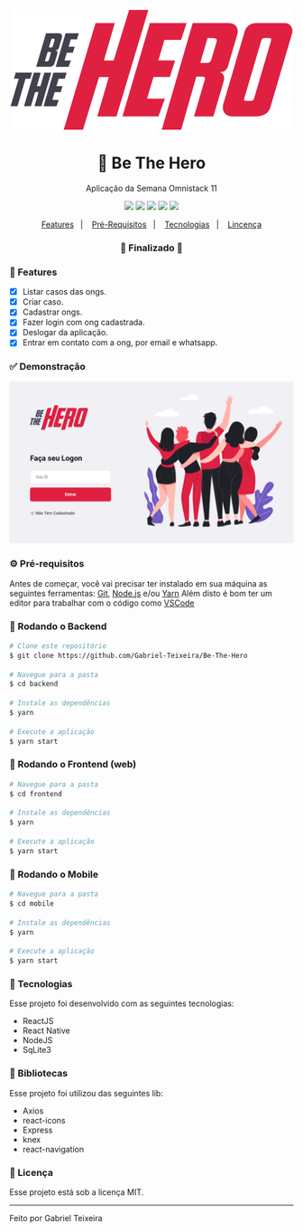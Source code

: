 <p align="center">
  <img src="https://github.com/Gabriel-Teixeira/Be-the-Hero/blob/master/frontend/src/assets/logo.svg" alt="logo" />
</p>

<h1 align="center">
    🚀 Be The Hero
</h1>

<p align="center">Aplicação da Semana Omnistack 11</p>

<p align="center">
  <img src="https://img.shields.io/static/v1?label=node&message=12.13.1&color=339933&logo=node.js" />
  <img src="https://img.shields.io/static/v1?label=react&message=16.9.0&color=61DAFB&logo=react" />
  <img src="https://img.shields.io/static/v1?label=react%20native&message=36.0.0&color=0088CC&logo=reactos" />
  <img src="https://img.shields.io/badge/last%20commit-september-important" />
  <img src="https://img.shields.io/badge/license-MIT-success"/>
</p>

<p align="center">
  <a href="#-features">Features</a>&nbsp;&nbsp;&nbsp;|&nbsp;&nbsp;&nbsp;
  <a href="#-pré-requisitos">Pré-Requisitos</a>&nbsp;&nbsp;&nbsp;|&nbsp;&nbsp;&nbsp;
  <a href="#-tecnologias">Tecnologias</a>&nbsp;&nbsp;&nbsp;|&nbsp;&nbsp;&nbsp;
  <a href="#-licença">Lincença</a>
</p>

<h3 align="center"> 
🚧  Finalizado  🚧
</h3>

### 📎 Features 

- [x] Listar casos das ongs.
- [x] Criar caso.
- [x] Cadastrar ongs.
- [x] Fazer login com ong cadastrada.
- [x] Deslogar da aplicação.
- [x] Entrar em contato com a ong, por email e whatsapp.

### ✅ Demonstração
<img src="https://github.com/Gabriel-Teixeira/Be-the-Hero/blob/master/frontend/src/assets/dashboard.PNG" />

### ⚙ Pré-requisitos

Antes de começar, você vai precisar ter instalado em sua máquina as seguintes ferramentas:
[Git](https://git-scm.com), [Node.js](https://nodejs.org/en/) e/ou [Yarn](https://https://yarnpkg.com/) 
Além disto é bom ter um editor para trabalhar com o código como [VSCode](https://code.visualstudio.com/)


### 📙 Rodando o Backend

```bash
# Clone este repositório
$ git clone https://github.com/Gabriel-Teixeira/Be-The-Hero

# Navegue para a pasta
$ cd backend

# Instale as dependências
$ yarn

# Execute a aplicação
$ yarn start
```

### 📗 Rodando o Frontend (web)

```bash
# Navegue para a pasta
$ cd frontend

# Instale as dependências
$ yarn

# Execute a aplicação
$ yarn start
```

### 📘 Rodando o Mobile

```bash
# Navegue para a pasta
$ cd mobile

# Instale as dependências
$ yarn

# Execute a aplicação
$ yarn start
```

### 🚀 Tecnologias

Esse projeto foi desenvolvido com as seguintes tecnologias:

- ReactJS
- React Native
- NodeJS
- SqLite3

### 📕 Bibliotecas

Esse projeto foi utilizou das seguintes lib:

- Axios
- react-icons
- Express
- knex
- react-navigation

### 📝 Licença

Esse projeto está sob a licença MIT.

<hr/>

Feito por Gabriel Teixeira


